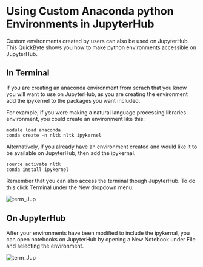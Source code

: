 # Using Custom Anaconda python Environments in JupyterHub

Custom environments created by users can also be used on JupyterHub. This QuickByte shows you how to make python environments  accessible on JupyterHub. 

## In Terminal 

If you are creating an anaconda environment from scrach that you know you will want to use on JupyterHub, as you are creating the environment add the ipykernel to the packages you want included.

For example, if you were making a natural language processing libraries environment, you could create an environment like this:

``` 
module load anaconda
conda create -n nltk nltk ipykernel
```

Alternatively, if you already have an environment created and would like it to be available on JupyterHub, then add the ipykernal. 

``` 
source activate nltk
conda install ipykernel
```

Remember that you can also access the terminal though JupyterHub. To do this click Terminal under the New dropdown menu. 

![term_Jup](https://github.com/UNM-CARC/QuickBytes/blob/master/JuphuB_terminal.png)

## On JupyterHub

After your environments have been modified to include the ipykernal, you can open notebooks on JupyterHub by opening a New Notebook under File and selecting the environment. 

![term_Jup](https://github.com/UNM-CARC/QuickBytes/blob/master/JupHub_envi.png)
